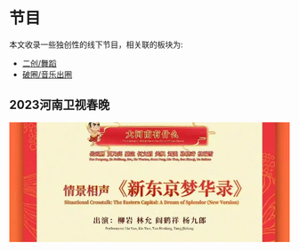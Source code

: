 # 节目

本文收录一些独创性的线下节目，相关联的板块为:

* [二创/舞蹈](/re-creation/dance)
* [破圈/音乐出圈](/discuss/music)



## 2023河南卫视春晚


![](/image/xianxi/show/yu.webp)
